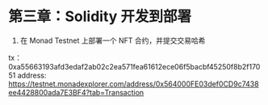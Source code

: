 
# 第三章：Solidity 开发到部署

1. 在 Monad Testnet 上部署一个 NFT 合约，并提交交易哈希

tx：
0xa55663193afd3edaf2ab02c2ea571fea61612ece06f5bacbf45250f8b2f17051
address:
https://testnet.monadexplorer.com/address/0x564000FE03def0CD9c7438ee4428800ada7E3BF4?tab=Transaction

